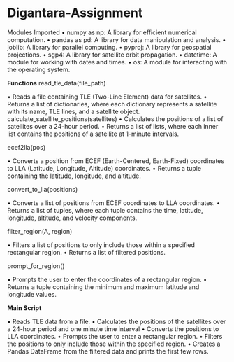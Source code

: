 # Digantara-Assignment
Modules Imported
•	numpy as np: A library for efficient numerical computation.
•	pandas as pd: A library for data manipulation and analysis.
•	joblib: A library for parallel computing.
•	pyproj: A library for geospatial projections.
•	sgp4: A library for satellite orbit propagation.
•	datetime: A module for working with dates and times.
•	os: A module for interacting with the operating system.

**Functions**
read_tle_data(file_path)

•	Reads a file containing TLE (Two-Line Element) data for satellites.
•	Returns a list of dictionaries, where each dictionary represents a satellite with its name, TLE lines, and a satellite object.
calculate_satellite_positions(satellites)
•	Calculates the positions of a list of satellites over a 24-hour period.
•	Returns a list of lists, where each inner list contains the positions of a satellite at 1-minute intervals.

ecef2lla(pos)

•	Converts a position from ECEF (Earth-Centered, Earth-Fixed) coordinates to LLA (Latitude, Longitude, Altitude) coordinates.
•	Returns a tuple containing the latitude, longitude, and altitude.

convert_to_lla(positions)

•	Converts a list of positions from ECEF coordinates to LLA coordinates.
•	Returns a list of tuples, where each tuple contains the time, latitude, longitude, altitude, and velocity components.

filter_region(A, region)

•	Filters a list of positions to only include those within a specified rectangular region.
•	Returns a list of filtered positions.

prompt_for_region()

•	Prompts the user to enter the coordinates of a rectangular region.
•	Returns a tuple containing the minimum and maximum latitude and longitude values.

**Main Script**

•	Reads TLE data from a file.
•	Calculates the positions of the satellites over a 24-hour period and one minute time interval
•	Converts the positions to LLA coordinates.
•	Prompts the user to enter a rectangular region.
•	Filters the positions to only include those within the specified region.
•	Creates a Pandas DataFrame from the filtered data and prints the first few rows.

